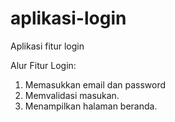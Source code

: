 # aplikasi-login
Aplikasi fitur login

Alur Fitur Login:
1. Memasukkan email dan password
2. Memvalidasi masukan.
3. Menampilkan halaman beranda.
